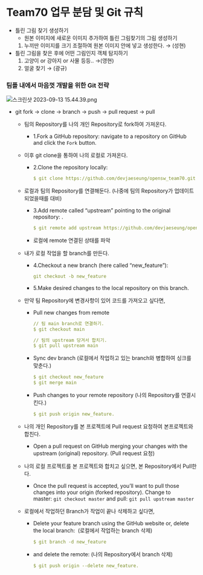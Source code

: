 # Team70 업무 분담 및 Git 규칙

- 틀린 그림 찾기 생성하기
    - 원본 이미지에 새로운 이미지 추가하여 틀린 그림찾기의 그림 생성하기
    1. 누끼딴 이미지를 크기 조절하여 원본 이미지 안에 넣고 생성한다. → (성현)
- 틀린 그림을 찾은 후에 어떤 그림인지 객체 탐지하기
    1. 고양이 or 강아지 or 사물 등등.. →(영현)
    2. 얼굴 찾기 → (광규)

### 팀플 내에서 마음껏 개발을 위한 Git 전략

![스크린샷 2023-09-13 15.44.39.png](Team70%20%E1%84%8B%E1%85%A5%E1%86%B8%E1%84%86%E1%85%AE%20%E1%84%87%E1%85%AE%E1%86%AB%E1%84%83%E1%85%A1%E1%86%B7%20%E1%84%86%E1%85%B5%E1%86%BE%20Git%20%E1%84%80%E1%85%B2%E1%84%8E%E1%85%B5%E1%86%A8%2043b3a9d139eb4e0ab902b84a7ff95b8f/%25E1%2584%2589%25E1%2585%25B3%25E1%2584%258F%25E1%2585%25B3%25E1%2584%2585%25E1%2585%25B5%25E1%2586%25AB%25E1%2584%2589%25E1%2585%25A3%25E1%2586%25BA_2023-09-13_15.44.39.png)

- git fork → clone → branch → push → pull request → pull
    - 팀의 Repository를 나의 개인 Repository로 fork하여 가져온다.
        - 1.Fork a GitHub repository: navigate to a repository on GitHub and click the `Fork` button.
    - 이후 git clone을 통하여 나의 로컬로 가져온다.
        - 2.Clone the repository locally:
            
            ```yaml
            $ git clone https://github.com/devjaeseung/opensw_team70.git
            ```
            
    - 로컬과 팀의 Repository를 연결해둔다. (나중에 팀의 Repository가 업데이트 되었을때를 대비)
        - 3.Add remote called “upstream” pointing to the original repository: .
            
            ```yaml
            $ git remote add upstream https://github.com/devjaeseung/opensw_team70.git
            ```
            
        - 로컬에 remote 연결된 상태를 파악
    - 내가 로컬 작업을 할 branch를 만든다.
        - 4.Checkout a new branch (here called “new_feature”):
            
            ```yaml
            git checkout -b new_feature
            ```
            
        - 5.Make desired changes to the local repository on this branch.
    - 만약 팀 Repository에 변경사항이 있어 코드를 가져오고 싶다면,
        - Pull new changes from remote
            
            ```yaml
            // 팀 main branch로 연결하기.
            $ git checkout main
            
            // 팀의 upstream 당겨서 합치기.
            $ git pull upstream main
            ```
            
        - Sync dev branch (로컬에서 작업하고 있는 branch와 병합하여 싱크를 맞춘다.)
            
            ```yaml
            $ git checkout new_feature
            $ git merge main
            ```
            
        - Push changes to your remote repository (나의 Repository를 연결시킨다.)
            
            ```yaml
            $ git push origin new_feature.
            ```
            
    - 나의 개인 Repository를 본 프로젝트에 Pull request 요청하여 본프로젝트와 합친다.
        - Open a pull request on GitHub merging your changes with the upstream (original) repository. (Pull request 요청)
    - 나의 로컬 프로젝트를 본 프로젝트와 합치고 싶으면, 본 Repository에서 Pull한다.
        - Once the pull request is accepted, you’ll want to pull those changes into your origin (forked repository). 
        Change to master: `git checkout master` and pull: `git pull upstream master`
    - 로컬에서 작업하던 Branch가 작업이 끝나 삭제하고 싶다면,
        - Delete your feature branch using the GitHub website or, delete the local branch: 
        (로컬에서 작업하는 branch 삭제)
            
            ```yaml
            $ git branch -d new_feature
            ```
            
        - and delete the remote:
        (나의 Repository에서 branch 삭제)
            
            ```yaml
            $ git push origin --delete new_feature.
            ```